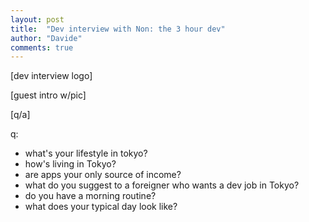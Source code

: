 ```yaml
---
layout: post
title:  "Dev interview with Non: the 3 hour dev"
author: "Davide"
comments: true
---
```


[dev interview logo]

[guest intro w/pic]

[q/a]

q: 
* what's your lifestyle in tokyo?
* how's living in Tokyo?
* are apps your only source of income?
* what do you suggest to a foreigner who wants a dev job in Tokyo?
* do you have a morning routine?
* what does your typical day look like?

